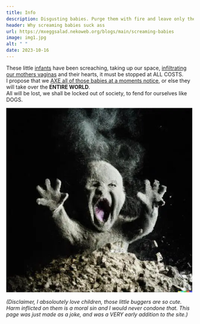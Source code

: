 ```yaml
---
title: Info
description: Disgusting babies. Purge them with fire and leave only the ashy remnants.
header: Why screaming babies suck ass
url: https://mxeggsalad.nekoweb.org/blogs/main/screaming-babies
image: img1.jpg
alt: " "
date: 2023-10-16
---
```

These little [infants](https://en.wikipedia.org/wiki/Infant "disgusting little thing") have been screaching, taking up our space, [infiltrating our mothers vaginas](https://en.wikipedia.org/wiki/Human_sexual_activity "GAH. HORRIFYING") and their hearts, it must be stopped at ALL COSTS.  
I propose that we [AXE all of those babies at a moments notice](https://en.wikipedia.org/wiki/Abortion "the only way."), or else they will take over the **ENTIRE WORLD**.  
All will be lost, we shall be locked out of society, to fend for ourselves like DOGS.


<img src="img1.jpg" title="screaming baby covered in ash. arms raised and mouth agape.">

*(Disclaimer, I absoloutely love children, those little buggers are so cute.
Harm inflicted on them is a moral sin and I would never condone that.
This page was just made as a joke, and was a VERY early addition to the site.)*